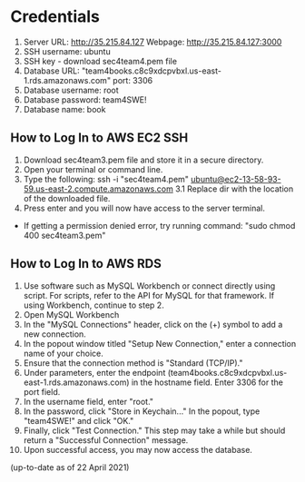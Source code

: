 # Credentials

1. Server URL: http://35.215.84.127 Webpage: http://35.215.84.127:3000
2. SSH username: ubuntu
3. SSH key - download sec4team4.pem file
4. Database URL: "team4books.c8c9xdcpvbxl.us-east-1.rds.amazonaws.com" port: 3306
5. Database username: root
6. Database password: team4SWE!
7. Database name: book

## How to Log In to AWS EC2 SSH
1. Download sec4team3.pem file and store it in a secure directory.
2. Open your terminal or command line.
3. Type the following: ssh -i "sec4team4.pem" ubuntu@ec2-13-58-93-59.us-east-2.compute.amazonaws.com
3.1 Replace dir with the location of the downloaded file.
4. Press enter and you will now have access to the server terminal.
 * If getting a permission denied error, try running command: "sudo chmod 400 sec4team3.pem"

## How to Log In to AWS RDS
1. Use software such as MySQL Workbench or connect directly using script. For scripts, refer to the API for MySQL for that framework. If using Workbench, continue to step 2.
2. Open MySQL Workbench
3. In the "MySQL Connections" header, click on the (+) symbol to add a new connection. 
4. In the popout window titled "Setup New Connection," enter a connection name of your choice.
5. Ensure that the connection method is "Standard (TCP/IP)."
6. Under parameters, enter the endpoint (team4books.c8c9xdcpvbxl.us-east-1.rds.amazonaws.com) in the hostname field. Enter 3306 for the port field.
9. In the username field, enter "root."
10. In the password, click "Store in Keychain..." In the popout, type "team4SWE!" and click "OK."
11. Finally, click "Test Connection." This step may take a while but should return a "Successful Connection" message.
12. Upon successful access, you may now access the database.


(up-to-date as of 22 April 2021)
